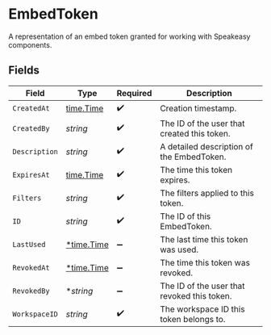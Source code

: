 # EmbedToken

A representation of an embed token granted for working with Speakeasy components.


## Fields

| Field                                       | Type                                        | Required                                    | Description                                 |
| ------------------------------------------- | ------------------------------------------- | ------------------------------------------- | ------------------------------------------- |
| `CreatedAt`                                 | [time.Time](https://pkg.go.dev/time#Time)   | :heavy_check_mark:                          | Creation timestamp.                         |
| `CreatedBy`                                 | *string*                                    | :heavy_check_mark:                          | The ID of the user that created this token. |
| `Description`                               | *string*                                    | :heavy_check_mark:                          | A detailed description of the EmbedToken.   |
| `ExpiresAt`                                 | [time.Time](https://pkg.go.dev/time#Time)   | :heavy_check_mark:                          | The time this token expires.                |
| `Filters`                                   | *string*                                    | :heavy_check_mark:                          | The filters applied to this token.          |
| `ID`                                        | *string*                                    | :heavy_check_mark:                          | The ID of this EmbedToken.                  |
| `LastUsed`                                  | [*time.Time](https://pkg.go.dev/time#Time)  | :heavy_minus_sign:                          | The last time this token was used.          |
| `RevokedAt`                                 | [*time.Time](https://pkg.go.dev/time#Time)  | :heavy_minus_sign:                          | The time this token was revoked.            |
| `RevokedBy`                                 | **string*                                   | :heavy_minus_sign:                          | The ID of the user that revoked this token. |
| `WorkspaceID`                               | *string*                                    | :heavy_check_mark:                          | The workspace ID this token belongs to.     |